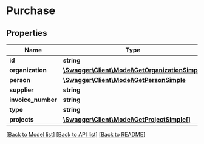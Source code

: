 # Purchase

## Properties

 Name               | Type                                                                        | Description | Notes      
--------------------|-----------------------------------------------------------------------------|-------------|------------
 **id**             | **string**                                                                  |             | [optional] 
 **organization**   | [**\Swagger\Client\Model\GetOrganizationSimple**](GetOrganizationSimple.md) |             | [optional] 
 **person**         | [**\Swagger\Client\Model\GetPersonSimple**](GetPersonSimple.md)             |             | [optional] 
 **supplier**       | **string**                                                                  |             | [optional] 
 **invoice_number** | **string**                                                                  |             | [optional] 
 **type**           | **string**                                                                  |             | [optional] 
 **projects**       | [**\Swagger\Client\Model\GetProjectSimple[]**](GetProjectSimple.md)         |             | [optional] 

[[Back to Model list]](../README.md#documentation-for-models) [[Back to API list]](../README.md#documentation-for-api-endpoints) [[Back to README]](../README.md)


